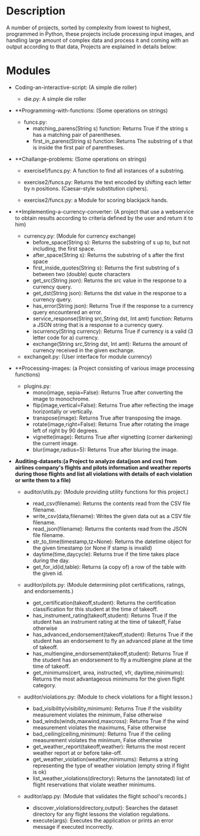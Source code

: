 # Description
A number of projects, sorted by complexity from lowest to highest, programmed in Python, these projects include processing input images, and handling large amount of complex data and process it and coming with an output according to that data, Projects are explained in details below:
 
# Modules
- Coding-an-interactive-script: (A simple die roller)
  - die.py: A simple die roller

- **Programming-with-functions: (Some operations on strings)
  - funcs.py: 
    - matching_parens(String s) function: Returns True if the string s has a matching pair of parentheses.
    - first_in_parens(String s) function: Returns The substring of s that is inside the first pair of parentheses.

- **Challange-problems: (Some operations on strings)
  - exercise1/funcs.py: A function to find all instances of a substring.
  
  - exercise2/funcs.py: Returns the text encoded by shifting each letter by n positions. (Caesar-style substitution ciphers).
  
  - exercise2/funcs.py: a Module for scoring blackjack hands.
  
- **Implementing-a-currency-converter: (A project that use a webservice to obtain results according to criteria defined by the user and return it to him)
  - currency.py: (Module for currency exchange)
    - before_space(String s): Returns the substring of s up to, but not including, the first space.
    - after_space(String s): Returns the substring of s after the first space
    - first_inside_quotes(String s): Returns the first substring of s between two (double) quote characters
    - get_src(String json): Returns the src value in the response to a currency query.
    - get_dst(String json): Returns the dst value in the response to a currency query.
    - has_error(String json): Returns True if the response to a currency query encountered an error.
    - service_response(String src,String dst, Int amt) function: Returns a JSON string that is a response to a currency query.
    - iscurrency(String currency): Returns True if currency is a valid (3 letter code for a) currency.
    - exchange(String src,String dst, Int amt): Returns the amount of currency received in the given exchange.
  - exchangeit.py: (User interface for module currency)



- **Processing-images: (a Project consisting of various image processing functions)
  - plugins.py: 
    - mono(image, sepia=False): Returns True after converting the image to monochrome.
    - flip(image,vertical=False): Returns True after reflecting the image horizontally or vertically.
    - transpose(image): Returns True after transposing the image.
    - rotate(image,right=False): Returns True after rotating the image left of right by 90 degrees.
    - vignette(image): Returns True after vignetting (corner darkening) the current image.
    - blur(image,radius=5): Returns True after bluring the image.


- **Auditing-datasets:(a Project to analyze data(json and cvs) from airlines company's flights and pilots information and weather reports during those flights and list all violations with details of each violation or write them to a file)**
  - auditor/utils.py: (Module providing utility functions for this project.)
    - read_csv(filename): Returns the contents read from the CSV file filename.
    - write_csv(data,filename): Writes the given data out as a CSV file filename.
    - read_json(filename): Returns the contents read from the JSON file filename.
    - str_to_time(timestamp,tz=None): Returns the datetime object for the given timestamp (or None if stamp is invalid)
    - daytime(time,daycycle): Returns true if the time takes place during the day.
    - get_for_id(id,table): Returns (a copy of) a row of the table with the given id.
              
  - auditor/pilots.py: (Module determining pilot certifications, ratings, and endorsements.)
    - get_certification(takeoff,student): Returns the certification classification for this student at the time of takeoff.
    - has_instrument_rating(takeoff,student): Returns True if the student has an instrument rating at the time of takeoff, False otherwise
    - has_advanced_endorsement(takeoff,student): Returns True if the student has an endorsement to fly an advanced plane at the time of takeoff.
    - has_multiengine_endorsement(takeoff,student): Returns True if the student has an endorsement to fly a multiengine plane at the time of takeoff.
    - get_minimums(cert, area, instructed, vfr, daytime,minimums): Returns the most advantageous minimums for the given flight category.
              
  - auditor/violations.py: (Module to check violations for a flight lesson.)
     - bad_visibility(visibility,minimum): Returns True if the visibility measurement violates the minimum, False otherwise
     - bad_winds(winds,maxwind,maxcross): Returns True if the wind measurement violates the maximums, False otherwise
     - bad_ceiling(ceiling,minimum): Returns True if the ceiling measurement violates the minimum, False otherwise
     - get_weather_report(takeoff,weather): Returns the most recent weather report at or before take-off.
     - get_weather_violation(weather,minimums): Returns a string representing the type of weather violation (empty string if flight is ok)
     - list_weather_violations(directory): Returns the (annotated) list of flight reservations that violate weather minimums.
              
  - auditor/app.py: (Module that validates the flight school's records.)
     - discover_violations(directory,output): Searches the dataset directory for any flight lessons the violation regulations.
     - execute(args): Executes the application or prints an error message if executed incorrectly.
